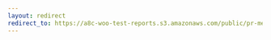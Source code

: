 ```yaml
---
layout: redirect
redirect_to: https://a8c-woo-test-reports.s3.amazonaws.com/public/pr-merge/41736/api/index.html
---
```

